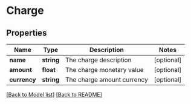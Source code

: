 # Charge

## Properties

Name | Type | Description | Notes
------------ | ------------- | ------------- | -------------
**name** | **string** | The charge description | [optional] 
**amount** | **float** | The charge monetary value | [optional] 
**currency** | **string** | The charge amount currency | [optional] 

[[Back to Model list]](../README.md#documentation-for-models) [[Back to README]](../README.md)

